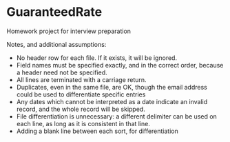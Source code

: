 # GuaranteedRate
Homework project for interview preparation

Notes, and additional assumptions:
*   No header row for each file. If it exists, it will be ignored.
*   Field names must be specified exactly, and in the correct order, because a header need not be specified.
*   All lines are terminated with a carriage return.
*   Duplicates, even in the same file, are OK, though the email address could be used to differentiate specific entries
*   Any dates which cannot be interpreted as a date indicate an invalid record, and the whole record will be skipped.
*   File differentiation is unnecessary: a different delimiter can be used on each line, as long as it is consistent in that line.
*   Adding a blank line between each sort, for differentiation

